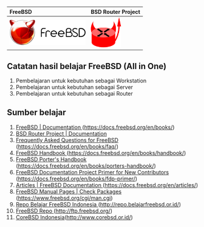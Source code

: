 | FreeBSD     | BSD Router Project |
| :------------- | :------------- |
| <img src="/assets/images/logo.png" alt="FreeBSD Logo" style="width:200px;"/> | <img src="/assets/images/bsdrp.logo.128.png" alt="FreeBSD Logo" style="width:80px;"/> |


## Catatan hasil belajar FreeBSD (All in One)
1. Pembelajaran untuk kebutuhan sebagai Workstation
2. Pembelajaran untuk kebutuhan sebagai Server
3. Pembelajaran untuk kebutuhan sebagai Router

## Sumber belajar
1. [FreeBSD | Documentation ](https://docs.freebsd.org/en/books/)(https://docs.freebsd.org/en/books/)
2. [BSD Router Project | Documentation](https://bsdrp.net/documentation/end-users_docs)
3. [Frequently Asked Questions for FreeBSD ](https://docs.freebsd.org/en/books/faq/)(https://docs.freebsd.org/en/books/faq/)
4. [FreeBSD Handbook ](https://docs.freebsd.org/en/books/handbook/)(https://docs.freebsd.org/en/books/handbook/)
5. [FreeBSD Porter's Handbook ](https://docs.freebsd.org/en/books/porters-handbook/)(https://docs.freebsd.org/en/books/porters-handbook/)
6. [FreeBSD Documentation Project Primer for New Contributors ](https://docs.freebsd.org/en/books/fdp-primer/)(https://docs.freebsd.org/en/books/fdp-primer/)
7. [Articles | FreeBSD Documentation ](https://docs.freebsd.org/en/articles/)(https://docs.freebsd.org/en/articles/)
8. [FreeBSD Manual Pages | Check Packages ](https://www.freebsd.org/cgi/man.cgi)(https://www.freebsd.org/cgi/man.cgi)
9. [Repo Belajar FreeBSD  Indonesia ](http://repo.belajarfreebsd.or.id/)(http://repo.belajarfreebsd.or.id/)
10. [FreeBSD Repo ](http://ftp2.freebsd.org/)(http://ftp.freebsd.org/)
11. [CoreBSD Indonesia](http://www.corebsd.or.id/)(http://www.corebsd.or.id/)
